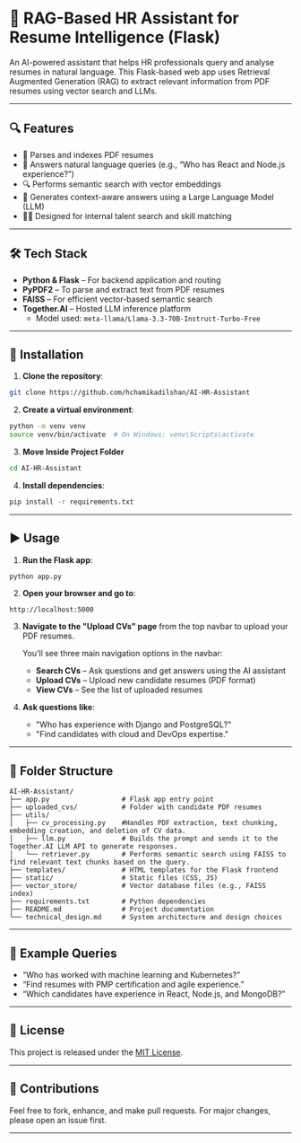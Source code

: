 
# 🤖 RAG-Based HR Assistant for Resume Intelligence (Flask)

An AI-powered assistant that helps HR professionals query and analyse resumes in natural language. This Flask-based web app uses Retrieval Augmented Generation (RAG) to extract relevant information from PDF resumes using vector search and LLMs.

---

## 🔍 Features

- 📄 Parses and indexes PDF resumes
- 💬 Answers natural language queries (e.g., “Who has React and Node.js experience?”)
- 🔍 Performs semantic search with vector embeddings
- 🤖 Generates context-aware answers using a Large Language Model (LLM)
- 🧑‍💼 Designed for internal talent search and skill matching

---

## 🛠️ Tech Stack

- **Python & Flask** – For backend application and routing
- **PyPDF2** – To parse and extract text from PDF resumes
- **FAISS** – For efficient vector-based semantic search
- **Together.AI** – Hosted LLM inference platform  
  - Model used: `meta-llama/Llama-3.3-70B-Instruct-Turbo-Free`

---

## 🚀 Installation

1. **Clone the repository**:
```bash
git clone https://github.com/hchamikadilshan/AI-HR-Assistant
````

2. **Create a virtual environment**:

```bash
python -m venv venv
source venv/bin/activate  # On Windows: venv\Scripts\activate
```

3. **Move Inside Project Folder**

```bash
cd AI-HR-Assistant
```

4. **Install dependencies**:

```bash
pip install -r requirements.txt
```

---

## ▶️ Usage

1. **Run the Flask app**:

```bash
python app.py
```

2. **Open your browser and go to**:

```
http://localhost:5000
```

3. **Navigate to the "Upload CVs" page** from the top navbar to upload your PDF resumes.

   You’ll see three main navigation options in the navbar:

   * **Search CVs** – Ask questions and get answers using the AI assistant
   * **Upload CVs** – Upload new candidate resumes (PDF format)
   * **View CVs** – See the list of uploaded resumes



4. **Ask questions like**:

   * "Who has experience with Django and PostgreSQL?"
   * "Find candidates with cloud and DevOps expertise."

---

## 📁 Folder Structure

```
AI-HR-Assistant/
├── app.py                  # Flask app entry point
├── uploaded_cvs/           # Folder with candidate PDF resumes
├── utils/
│   ├── cv_processing.py    #Handles PDF extraction, text chunking, embedding creation, and deletion of CV data.
│   ├── llm.py              # Builds the prompt and sends it to the Together.AI LLM API to generate responses.
│   └── retriever.py        # Performs semantic search using FAISS to find relevant text chunks based on the query.
├── templates/              # HTML templates for the Flask frontend
├── static/                 # Static files (CSS, JS)
├── vector_store/           # Vector database files (e.g., FAISS index)
├── requirements.txt        # Python dependencies
├── README.md               # Project documentation
└── technical_design.md     # System architecture and design choices
```

---

## 📘 Example Queries

* “Who has worked with machine learning and Kubernetes?”
* “Find resumes with PMP certification and agile experience.”
* “Which candidates have experience in React, Node.js, and MongoDB?”

---

## 📄 License

This project is released under the [MIT License](LICENSE).

---

## 🙌 Contributions

Feel free to fork, enhance, and make pull requests. For major changes, please open an issue first.

---


